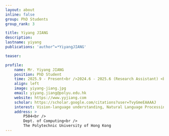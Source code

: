 ```yaml
---
layout: about
inline: false
group: PhD Students
group_rank: 3

title: Yiyang JIANG
description: 
lastname: yiyang
publications: 'author^=*YiyangJIANG'

teaser: 

profile:
    name: Mr. Yiyang JIANG
    position: PhD Student
    time: 2025.9 - Present<br />2024.6 - 2025.6 (Research Assistant) <br />2023.5 - 2024.5 (Student Assistant)
    align: left
    image: yiyang-jiang.jpg
    email: yiyang.jiang@polyu.edu.hk
    website: https://www.yyjiang.com
    scholar: https://scholar.google.com/citations?user=TvyGmeEAAAAJ
    interest: Vision-language understanding, Natural Language Processing, Large Language Models, Health Computing
    address: >
        P504<br />
        Dept. of Computing<br />
        The Polytechnic University of Hong Kong
---
```




<!-- **Yiyang JIANG**

Research Assistant, Department of Computing, The Hong Kong Polytechnic University

[Homepage](https://github.com/fletcherjiang)
[Google Scholar](https://github.com/fletcherjiang)
[fletcher.jiang@connect.polyu.hk](mailto:fletcher.jiang@connect.polyu.hk) -->